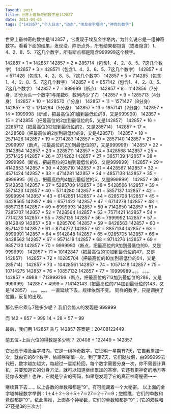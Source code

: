 ```yaml
---
layout: post
title: 世界上最神奇的数字是142857		
date: 2013-04-05
tags: ["142857","个人日志","动态","埃及金字塔内","神奇的数字"]
---
```


世界上最神奇的数字是142857 ，它发现于埃及金字塔内，为什么说它是一组神奇数字。看看下面的结果，发现没，除断点外，所有结果都包含（或者隐含）1、4、2、8、5、7这几个数字，所有断点都是隐含999999这个数字。

142857 * 1 = 142857
142857 * 2 = 285714（包含1、4、2、8、5、7这几个数字）
142857 * 3 = 428571（包含1、4、2、8、5、7这几个数字）
142857 * 4 = 571428（包含1、4、2、8、5、7这几个数字）
142857 * 5 = 714285（包含1、4、2、8、5、7这几个数字）
142857 * 6 = 857142（包含1、4、2、8、5、7这几个数字）
142857 * 7 = 999999（断点）
142857 * 8 = 1142856（7分身，即分为头一个数字1与尾数6，数列内少了7）
142857 * 9 = 1285713（4分身）
142857 * 10 = 1428570（1分身）
142857 * 11 = 1571427（8分身）
142857 * 12 = 1714284（5分身）
142857 * 13 = 1857141（2分身）
142857 * 14 = 1999998（断点，把最高位的1加到最低位的8，又是999999）
142857 * 15 = 2142855（把最高位的2加到最低位的5，又是142857）
142857 * 16 = 2285712（把最高位的2加到最低位的2，又是285714）
142857 * 17 = 2428569（把最高位的2加到最低位的9，又是428571）
142857 * 18 = 2571426
142857 * 19 = 2714283
142857 * 20 = 2857140
142857 * 21 = 2999997（断点，把最高位的2加到最低位的7，又是999999）
142857 * 22 = 3142854
142857 * 23 = 3285711
142857 * 24 = 3428568
142857 * 25 = 3571425
142857 * 26 = 3714282
142857 * 27 = 3857139
142857 * 28 = 3999996（断点，把最高位的3加到最低位的6，又是999999）
142857 * 29 = 4142853
142857 * 30 = 4285710
142857 * 31 = 4428567
142857 * 32 = 4571424
142857 * 33 = 4714281
142857 * 34 = 4857138
142857 * 35 = 4999995（断点，把最高位的4加到最低位的5，又是999999）
142857 * 36 = 5142852
142857 * 37 = 5285709
142857 * 38 = 5428566
142857 * 39 = 5571423
142857 * 40 = 5714280
142857 * 41 = 5857137
142857 * 42 = 5999994
142857 * 43 = 6142851
142857 * 44 = 6285708
142857 * 45 = 6428565
142857 * 46 = 6571422
142857 * 47 = 6714279
142857 * 48 = 6857136
142857 * 49 = 6999993
142857 * 50 = 7142850
142857 * 51 = 7285707
142857 * 52 = 7428564
142857 * 53 = 7571421
142857 * 54 = 7714278
142857 * 55 = 7857135
142857 * 56 = 7999992
142857 * 57 = 8142849
142857 * 58 = 8285706
142857 * 59 = 8428563
142857 * 60 = 8571420
142857 * 61 = 8714277
142857 * 62 = 8857134
142857 * 63 = 8999991
142857 * 64 = 9142848
142857 * 65 = 9285705
142857 * 66 = 9428562
142857 * 67 = 9571419
142857 * 68 = 9714276
142857 * 69 = 9857133
142857 * 70 = 9999990（断点，把最高位的9加到最低位的0，又是999999）
142857 * 71 = 10142847（把最高位的10加到最低位的47，又是142857）
142857 * 72 = 10285704（把最高位的10加到最低位的04，又是285714）
142857 * 73 = 10428561
142857 * 74 = 10571418
142857 * 75 = 10714275
142857 * 76 = 10857132
142857 * 77 = 10999989
。。。
。。。
142857 * 4998 = 713999286（断点，把最高位的713加到最低位的286，又是999999）
142857 * 4999 = 714142143（把最高位的714加到最低位的143，又是142857）
。。。
。。。
一直延续下去，规律依然不变。
同样的数字，只是调换了位置，反复的出现。

那么把它乘与7是多少呢？
我们会惊人的发现是 999999

而
142 + 857 = 999
14 + 28 + 57 = 99

最后，我们用 142857 乘与 142857
答案是：20408122449

前五位+上后六位的得数是多少呢？
20408 + 122449 = 142857

它发现于埃及金字塔内，它是一组神奇数字，它证明一星期有7天，它自我累加一次，就由它的6个数字，依顺序轮值一次，到了第7天，它们就放假，由999999去代班，数字越加越大，每超过一星期轮回，每个数字需要分身一次，你不需要计算机，只要知道它的分身方法，就可以知道继续累加的答案，它还有更神奇的地方等待你去发掘！也许，它就是宇宙的密码，如果您发现了它的真正神奇秘密┅┅

继续算下去......
以上各数的单数和都是"9"。有可能藏着一个大秘密。
以上面的金字塔神秘数字举例：1＋4＋2＋8＋5＋7＝27＝2＋7＝9；您瞧瞧，它们的单数和竟然都是"9"。依此类推，上面各个神秘数，它们的单数和都是"9"；(它的双数和27还是3的三次方)		